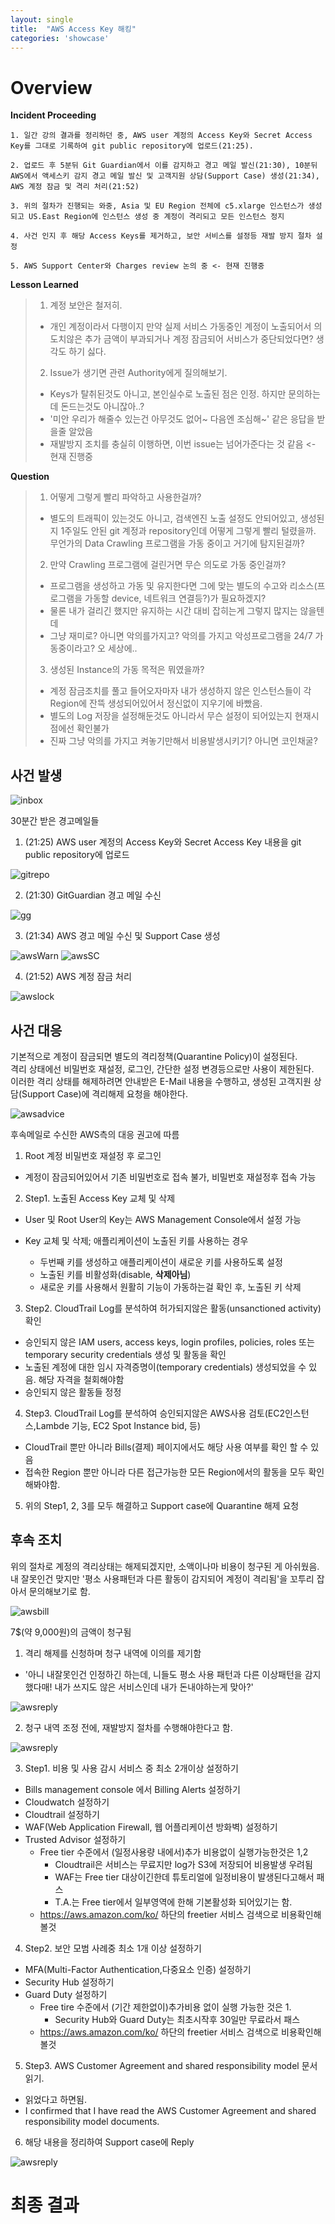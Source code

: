 ```yaml
---
layout: single
title:  "AWS Access Key 해킹"
categories: 'showcase'
---
```


# Overview

**Incident Proceeding**

```
1. 일간 강의 결과를 정리하던 중, AWS user 계정의 Access Key와 Secret Access Key를 그대로 기록하여 git public repository에 업로드(21:25).

2. 업로드 후 5분뒤 Git Guardian에서 이를 감지하고 경고 메일 발신(21:30), 10분뒤 AWS에서 액세스키 감지 경고 메일 발신 및 고객지원 상담(Support Case) 생성(21:34), AWS 계정 잠금 및 격리 처리(21:52)

3. 위의 절차가 진행되는 와중, Asia 및 EU Region 전체에 c5.xlarge 인스턴스가 생성되고 US.East Region에 인스턴스 생성 중 계정이 격리되고 모든 인스턴스 정지

4. 사건 인지 후 해당 Access Keys를 제거하고, 보안 서비스를 설정등 재발 방지 절차 설정

5. AWS Support Center와 Charges review 논의 중 <- 현재 진행중
```

**Lesson Learned**

> 1. 계정 보안은 철저히. 
> 
> - 개인 계정이라서 다행이지 만약 실제 서비스 가동중인 계정이 노출되어서 의도치않은 추가 금액이 부과되거나 계정 잠금되어 서비스가 중단되었다면? 생각도 하기 싫다.
> 
> 2. Issue가 생기면 관련 Authority에게 질의해보기.
> 
> - Keys가 탈취된것도 아니고, 본인실수로 노출된 점은 인정. 하지만 문의하는데 돈드는것도 아니잖아..?
> - '미안 우리가 해줄수 있는건 아무것도 없어\~ 다음엔 조심해~' 같은 응답을 받을줄 알았음
> - 재발방지 조치를 충실히 이행하면, 이번 issue는 넘어가준다는 것 같음 <- 현재 진행중 

**Question**

> 1. 어떻게 그렇게 빨리 파악하고 사용한걸까?
>
> - 별도의 트래픽이 있는것도 아니고, 검색엔진 노출 설정도 안되어있고, 생성된지 1주일도 안된 git 계정과 repository인데 어떻게 그렇게 빨리 털렸을까. 무언가의 Data Crawling 프로그램을 가동 중이고 거기에 탐지된걸까?
>
> 2. 만약 Crawling 프로그램에 걸린거면 무슨 의도로 가동 중인걸까?
>
> - 프로그램을 생성하고 가동 및 유지한다면 그에 맞는 별도의 수고와 리소스(프로그램을 가동할 device, 네트워크 연결등?)가 필요하겠지?
> - 물론 내가 걸리긴 했지만 유지하는 시간 대비 잡히는게 그렇지 많지는 않을텐데
> - 그냥 재미로? 아니면 악의를가지고? 악의를 가지고 악성프로그램을 24/7 가동중이라고? 오 세상에..
>
> 3. 생성된 Instance의 가동 목적은 뭐였을까?
>
> - 계정 잠금조치를 풀고 들어오자마자 내가 생성하지 않은 인스턴스들이 각 Region에 잔뜩 생성되어있어서 정신없이 지우기에 바빴음.
> - 별도의 Log 저장을 설정해둔것도 아니라서 무슨 설정이 되어있는지 현재시점에선 확인불가
> - 진짜 그냥 악의를 가지고 켜놓기만해서 비용발생시키기? 아니면 코인채굴? 

## 사건 발생

![inbox](/assets/showcase/aws/inbox.png)

30분간 받은 경고메일들

1. (21:25) AWS user 계정의 Access Key와 Secret Access Key 내용을 git public repository에 업로드

![gitrepo](/assets/showcase/aws/aws0.png)

2. (21:30) GitGuardian 경고 메일 수신

![gg](/assets/showcase/aws/aws1.png)

3. (21:34) AWS 경고 메일 수신 및 Support Case 생성

![awsWarn](/assets/showcase/aws/aws2.png)
![awsSC](/assets/showcase/aws/aws3.png)

4. (21:52) AWS 계정 잠금 처리

![awslock](/assets/showcase/aws/aws4.png)

## 사건 대응

 기본적으로 계정이 잠금되면 별도의 격리정책(Quarantine Policy)이 설정된다.\
격리 상태에선 비밀번호 재설정, 로그인, 간단한 설정 변경등으로만 사용이 제한된다.    
 이러한 격리 상태를 해제하려면 안내받은 E-Mail 내용을 수행하고, 생성된 고객지원 상담(Support Case)에 격리해제 요청을 해야한다.

![awsadvice](/assets/showcase/aws/aws5.png)

후속메일로 수신한 AWS측의 대응 권고에 따름

1. Root 계정 비밀번호 재설정 후 로그인
- 계정이 잠금되어있어서 기존 비밀번호로 접속 불가, 비밀번호 재설정후 접속 가능

2. Step1. 노출된 Access Key 교체 및 삭제
- User 및 Root User의 Key는 AWS Management Console에서 설정 가능

- Key 교체 및 삭제; 애플리케이션이 노출된 키를 사용하는 경우
    - 두번째 키를 생성하고 애플리케이션이 새로운 키를 사용하도록 설정
    - 노출된 키를 비활성화(disable, **삭제아님**)
    - 새로운 키를 사용해서 원활히 기능이 가동하는걸 확인 후, 노출된 키 삭제 

3. Step2. CloudTrail Log를 분석하여 허가되지않은 활동(unsanctioned activity) 확인
- 승인되지 않은 IAM users, access keys, login profiles, policies, roles 또는 temporary security credentials 생성 및 활동을 확인
- 노출된 계정에 대한 임시 자격증명이(temporary credentials) 생성되었을 수 있음. 해당 자격을 철회해야함
- 승인되지 않은 활동들 정정

4. Step3. CloudTrail Log를 분석하여 승인되지않은 AWS사용 검토(EC2인스턴스,Lambde 기능, EC2 Spot Instance bid, 등)
- CloudTrail 뿐만 아니라 Bills(결제) 페이지에서도 해당 사용 여부를 확인 할 수 있음
- 접속한 Region 뿐만 아니라 다른 접근가능한 모든 Region에서의 활동을 모두 확인해봐야함.

5. 위의 Step1, 2, 3를 모두 해결하고 Support case에 Quarantine 해제 요청


## 후속 조치

위의 절차로 계정의 격리상태는 해제되겠지만, 소액이나마 비용이 청구된 게 아쉬웠음.    
내 잘못인건 맞지만 '평소 사용패턴과 다른 활동이 감지되어 계정이 격리됨'을 꼬투리 잡아서 문의해보기로 함.

![awsbill](/assets/showcase/aws/aws6.png)

7$(약 9,000원)의 금액이 청구됨 

1. 격리 해제를 신청하며 청구 내역에 이의를 제기함

- '아니 내잘못인건 인정하긴 하는데, 니들도 평소 사용 패턴과 다른 이상패턴을 감지했다매! 내가 쓰지도 않은 서비스인데 내가 돈내야하는게 맞아?'

![awsreply](/assets/showcase/aws/aws7.png)

2. 청구 내역 조정 전에, 재발방지 절차를 수행해야한다고 함.

![awsreply](/assets/showcase/aws/aws8.png)

3. Step1. 비용 및 사용 감시 서비스 중 최소 2개이상 설정하기

- Bills management console 에서 Billing Alerts 설정하기
- Cloudwatch 설정하기
- Cloudtrail 설정하기
- WAF(Web Application Firewall, 웹 어플리케이션 방화벽) 설정하기
- Trusted Advisor 설정하기
    - Free tier 수준에서 (일정사용량 내에서)추가 비용없이 실행가능한것은 1,2
        - Cloudtrail은 서비스는 무료지만 log가 S3에 저장되어 비용발생 우려됨
        - WAF는 Free tier 대상이긴한데 튜토리얼에 일정비용이 발생된다고해서 패스
        - T.A.는 Free tier에서 일부영역에 한해 기본활성화 되어있기는 함.
    - https://aws.amazon.com/ko/ 하단의 freetier 서비스 검색으로 비용확인해볼것

4. Step2. 보안 모범 사례중 최소 1개 이상 설정하기

- MFA(Multi-Factor Authentication,다중요소 인증) 설정하기
- Security Hub 설정하기
- Guard Duty 설정하기
    - Free tire 수준에서 (기간 제한없이)추가비용 없이 실행 가능한 것은 1.
        - Security Hub와 Guard Duty는 최초시작후 30일만 무료라서 패스
    - https://aws.amazon.com/ko/ 하단의 freetier 서비스 검색으로 비용확인해볼것

5. Step3. AWS Customer Agreement and shared responsibility model 문서 읽기.
- 읽었다고 하면됨.
- I confirmed that I have read the AWS Customer Agreement and shared responsibility model documents.

6. 해당 내용을 정리하여 Support case에 Reply

![awsreply](/assets/showcase/aws/aws9.png)

# 최종 결과


